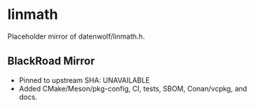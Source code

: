 # linmath

Placeholder mirror of datenwolf/linmath.h.

## BlackRoad Mirror

- Pinned to upstream SHA: UNAVAILABLE
- Added CMake/Meson/pkg-config, CI, tests, SBOM, Conan/vcpkg, and docs.
